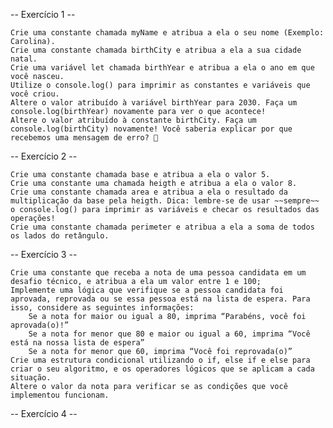 -- Exercício 1 --


    Crie uma constante chamada myName e atribua a ela o seu nome (Exemplo: Carolina).
    Crie uma constante chamada birthCity e atribua a ela a sua cidade natal.
    Crie uma variável let chamada birthYear e atribua a ela o ano em que você nasceu.
    Utilize o console.log() para imprimir as constantes e variáveis que você criou.
    Altere o valor atribuído à variável birthYear para 2030. Faça um console.log(birthYear) novamente para ver o que acontece!
    Altere o valor atribuído à constante birthCity. Faça um console.log(birthCity) novamente! Você saberia explicar por que recebemos uma mensagem de erro? 🤔

-- Exercício 2 --

    Crie uma constante chamada base e atribua a ela o valor 5.
    Crie uma constante uma chamada heigth e atribua a ela o valor 8.
    Crie uma constante chamada area e atribua a ela o resultado da multiplicação da base pela heigth. Dica: lembre-se de usar ~~sempre~~ o console.log() para imprimir as variáveis e checar os resultados das operações!
    Crie uma constante chamada perimeter e atribua a ela a soma de todos os lados do retângulo.

-- Exercício 3 --


    Crie uma constante que receba a nota de uma pessoa candidata em um desafio técnico, e atribua a ela um valor entre 1 e 100;
    Implemente uma lógica que verifique se a pessoa candidata foi aprovada, reprovada ou se essa pessoa está na lista de espera. Para isso, considere as seguintes informações:
        Se a nota for maior ou igual a 80, imprima “Parabéns, você foi aprovada(o)!”
        Se a nota for menor que 80 e maior ou igual a 60, imprima “Você está na nossa lista de espera”
        Se a nota for menor que 60, imprima “Você foi reprovada(o)”
    Crie uma estrutura condicional utilizando o if, else if e else para criar o seu algoritmo, e os operadores lógicos que se aplicam a cada situação.
    Altere o valor da nota para verificar se as condições que você implementou funcionam.

-- Exercício 4 --
